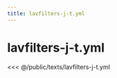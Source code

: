 ```yaml
---
title: lavfilters-j-t.yml
---
```


# lavfilters-j-t.yml

<script setup>
import DownloadButton from '@components/DownloadButton.vue'
</script>

<DownloadButton filePath="texts/lavfilters-j-t.yml" />

<<< @/public/texts/lavfilters-j-t.yml
